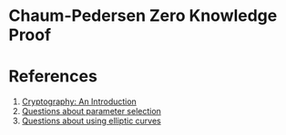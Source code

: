 # Chaum-Pedersen Zero Knowledge Proof


# References

1. [Cryptography: An Introduction](https://www.cs.umd.edu/~waa/414-F11/IntroToCrypto.pdf)
2. [Questions about parameter selection](https://crypto.stackexchange.com/questions/99262/chaum-pedersen-protocol)
3. [Questions about using elliptic curves](https://crypto.stackexchange.com/questions/105889/chaum-pedersen-protocol-adapted-to-elliptic-curves?noredirect=1#comment226693_105889)
